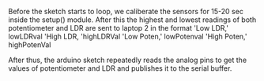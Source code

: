  
Before the sketch starts to loop, we caliberate the sensors for 15-20 sec inside the setup() module. After this the highest and
lowest readings of both potentiometer and LDR are sent to laptop 2 in the format 
'Low LDR,' lowLDRval
'High LDR, 'highLDRVal
'Low Poten,' lowPotenval
'High Poten,' highPotenVal

After thus, the arduino sketch repeatedly reads the analog pins to get the values of potentiometer and LDR and publishes it to the serial buffer.